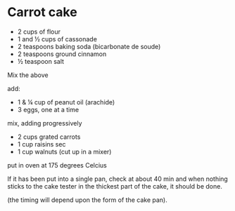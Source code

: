 # Carrot cake

* 2 cups of flour
* 1 and ½ cups of cassonade
* 2 teaspoons baking soda (bicarbonate de soude)
* 2 teaspoons ground cinnamon
* ½ teaspoon salt

Mix the above

add:

* 1 & ¼ cup of peanut oil (arachide)
* 3 eggs, one at a time

mix, adding progressively

* 2 cups grated carrots
* 1 cup raisins sec 
* 1 cup walnuts (cut up in a mixer)

put in oven at 175 degrees Celcius

If it has been put into a single pan, check at about 40 min
and when nothing sticks to the cake tester in the thickest part of the cake,
it should be done.

(the timing will depend upon the form of the cake pan).


